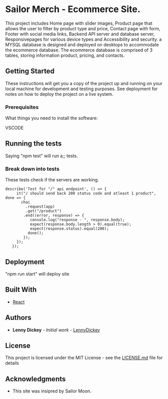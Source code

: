 # Sailor Merch - Ecommerce Site.

This project includes Home page with slider images, Product page that allows the user to filter by product type and price, Contact page with form, Footer with social media links, Backend API server and database server, Responsivepages for various device types and Accessibility and security. a MYSQL database is  designed and deployed on desktops to accommodate the ecommerce database. The ecommerce database is  comprised of 3 tables, storing information product, pricing, and contacts.

## Getting Started

These instructions will get you a copy of the project up and running on your local machine for development and testing purposes. See deployment for notes on how to deploy the project on a live system.

### Prerequisites

What things you need to install the software:

VSCODE

## Running the tests

Saying "npm test" will run a;; tests.

### Break down into tests

These tests check if the servers are working.

```
describe('Test for "/" api endpoint', () => {
     it("/ should send back 200 status code and atleast 1 product", done => {
       chai
         .request(app)
         .get("/product")
        .end((error, response) => {
           console.log("response - ", response.body);
           expect(response.body.length > 0).equal(true);
           expect(response.status).equal(200);
          done();
        });
     });
   });
```

## Deployment

"npm run start" will deploy site

## Built With

* [React](https://reactjs.org) 


## Authors

* **Lenny Dickey** - *Initial work* - [LennyDickey](https://github.com/LennyDickey)

## License

This project is licensed under the MIT License - see the [LICENSE.md](LICENSE.md) file for details

## Acknowledgments

* This site was insipred by Sailor Moon.
